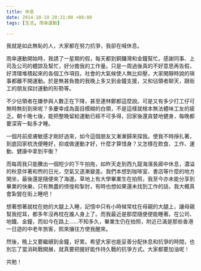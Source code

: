 ```yaml
---
title: 休息
date: 2014-10-19 20:31:00 +08:00
tags: [生活, 雨傘運動]

---
```


  
  
  
我就是如此無恥的人，大家都在努力抗爭，我卻在喊休息。  
  
雨傘運動開始時，我請了一星期的假，每天都到銅鑼灣和金鐘幫忙。感謝同事、上司及公司的體諒及幫忙，好分擔我的工作量。只是一周過後真的不好意思再告假，好清理堆積起來的各個工作項目。社會的大氣候使人無比抑壓，大家閑靜時說的瑣事都離不開運動。於是無甚負擔的我晚上多又到金鐘支援，又和佔領者聊天，跟街工的朋友探討運動的形勢等。  
  
不少佔領者在嫌參與人數正在下降，甚至連林鄭都這麼說。可是又有多少打工仔可無時無刻到來呢？多慶幸成為面目模糊的白領，不是這樣就根本無法體味工友的疲乏。朝十晚七後，能把整晚留給運動已經不可多得，回家後還貪婪地健身，每晚都要深宵一點多才睡。  
  
一個月前皮膚敏感才剛好過來，如今這個朋友又漸漸歸來探我。使我不時掙扎著，到底回家梳洗便睡好，抑或做運動才好，什麼才算惜身？又怎樣在飲食、工作、運動、健康中拿到平衡？  
  
而每周我只能騰出一個短少的下午拍拖，如昨天走到西九龍海濱長廊中休息，濃溢的秋意伴著和煦的日光，空氣又逐漸變差。我們本想到咖啡室、書店等什麼的地方閑坐，最後還是隨便來了海邊。草地上有大學畢業生在拍照，我至今亦未能分享到畢業的快樂，只有無盡的徬徨和掣肘，有時也想如果還未找到工作的話，我大概真會紮營在街上睡吧！  
  
想著想著就枕在她的大腿上入睡，記憶中只有小時候常枕在母親的大腿上，讓母親幫我挖耳，都多年沒再枕在誰人身上了。而我最近是那麼隨便便能睡著。在公司、地鐵、金鐘，而如今在路上……不知多久，畢業生仍在拍照，附近已滿是那些香港一日遊的中老年旅客，熙來攘往方使我醒來。  
  
然後，晚上又要繼續到金鐘，好累。希望大家也能妥善分配休息和抗爭的時間，也別忘了當消耗戰開展，就真要把握好能作持久戰的抗爭方式。大家都要加油呢！  
  
共勉！  
  
  
